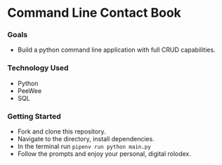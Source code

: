 # Command Line Contact Book

### Goals
- Build a python command line application with full CRUD capabilities.

### Technology Used
- Python
- PeeWee
- SQL

### Getting Started
- Fork and clone this repository.
- Navigate to the directory, install dependencies.
- In the terminal run ```pipenv run python main.py```
- Follow the prompts and enjoy your personal, digital rolodex.
